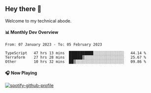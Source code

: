 ## Hey there 👋

Welcome to my technical abode.

#### 📊 Monthly Dev Overview
<!--START_SECTION:waka-->

```text
From: 07 January 2023 - To: 05 February 2023

TypeScript   47 hrs 13 mins  ███████████░░░░░░░░░░░░░░   44.14 %
Terraform    27 hrs 28 mins  ██████▒░░░░░░░░░░░░░░░░░░   25.67 %
Other        10 hrs 32 mins  ██▒░░░░░░░░░░░░░░░░░░░░░░   09.86 %
```

<!--END_SECTION:waka-->

#### 🎧 Now Playing

[![spotify-github-profile](https://spotify-github-profile.vercel.app/api/view?uid=james2mid&cover_image=true&theme=natemoo-re)](https://open.spotify.com/user/james2mid?si=2b3baf2b09cb499e)
